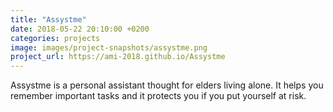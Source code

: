 ```yaml
---
title: "Assystme"
date: 2018-05-22 20:10:00 +0200
categories: projects
image: images/project-snapshots/assystme.png
project_url: https://ami-2018.github.io/Assystme
---
```


Assystme is a personal assistant thought for elders living alone. It helps you remember important tasks and it protects you if you put yourself at risk.
